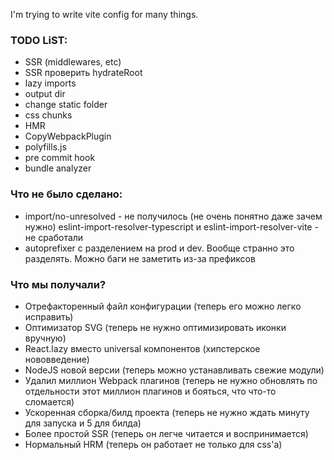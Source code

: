 I'm trying to write vite config for many things.

### TODO LiST:
 - SSR (middlewares, etc)
 - SSR проверить hydrateRoot
 - lazy imports
 - output dir
 - change static folder
 - css chunks
 - HMR
 - CopyWebpackPlugin
 - polyfills.js
 - pre commit hook
 - bundle analyzer

### Что не было сделано:
 - import/no-unresolved - не получилось (не очень понятно даже зачем нужно)
   eslint-import-resolver-typescript и eslint-import-resolver-vite - не сработали
 - autoprefixer с разделением на prod и dev. Вообще странно это разделять.
   Можно баги не заметить из-за префиксов


### Что мы получали?
 - Отрефакторенный файл конфигурации (теперь его можно легко исправить)
 - Оптимизатор SVG (теперь не нужно оптимизировать иконки вручную)
 - React.lazy вместо universal компонентов (хипстерское нововведение)
 - NodeJS новой версии (теперь можно устанавливать свежие модули)
 - Удалил миллион Webpack плагинов (теперь не нужно обновлять по отдельности этот миллион плагинов и бояться, что что-то сломается)
 - Ускоренная сборка/билд проекта (теперь не нужно ждать минуту для запуска и 5 для билда)
 - Более простой SSR (теперь он легче читается и воспринимается)
 - Нормальный HRM (теперь он работает не только для css'a)